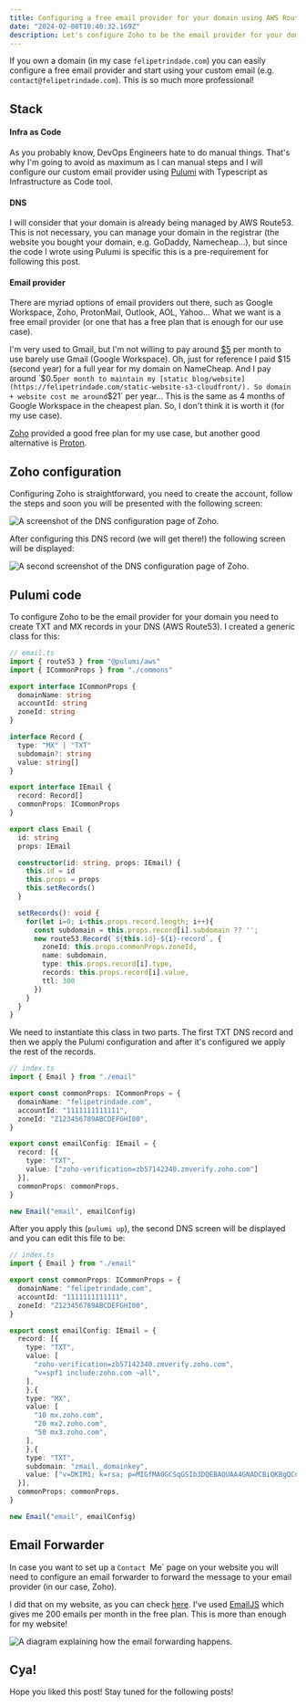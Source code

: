 ```yaml
---
title: Configuring a free email provider for your domain using AWS Route53 and Zoho
date: "2024-02-08T10:40:32.169Z"
description: Let's configure Zoho to be the email provider for your domain... for free!
---
```


If you own a domain (in my case `felipetrindade.com`) you can easily configure a free email provider and start using your custom email (e.g. `contact@felipetrindade.com`). This is so much more professional!

## Stack

#### Infra as Code
As you probably know, DevOps Engineers hate to do manual things. That's why I'm going to avoid as maximum as I can manual steps and I will configure our custom email provider using [Pulumi](https://www.pulumi.com/) with Typescript as Infrastructure as Code tool.

#### DNS
I will consider that your domain is already being managed by AWS Route53. This is not necessary, you can manage your domain in the registrar (the website you bought your domain, e.g. GoDaddy, Namecheap...), but since the code I wrote using Pulumi is specific this is a pre-requirement for following this post.

#### Email provider
There are myriad options of email providers out there, such as Google Workspace, Zoho, ProtonMail, Outlook, AOL, Yahoo... What we want is a free email provider (or one that has a free plan that is enough for our use case).

I'm very used to Gmail, but I'm not willing to pay around [$5](https://workspace.google.com/pricing) per month to use barely use Gmail (Google Workspace). Oh, just for reference I paid $15 (second year) for a full year for my domain on NameCheap. And I pay around `$0.5` per month to maintain my [static blog/website](https://felipetrindade.com/static-website-s3-cloudfront/). So domain + website cost me around `$21` per year... This is the same as 4 months of Google Workspace in the cheapest plan. So, I don't think it is worth it (for my use case).

[Zoho](https://www.zoho.com/mail/zohomail-pricing.html?zredirect=f&zsrc=langdropdown&lb=pt-br) provided a good free plan for my use case, but another good alternative is [Proton](https://proton.me/pricing).

## Zoho configuration
Configuring Zoho is straightforward, you need to create the account, follow the steps and soon you will be presented with the following screen:

![A screenshot of the DNS configuration page of Zoho.](./zoho-01.jpeg)

After configuring this DNS record (we will get there!) the following screen will be displayed:

![A second screenshot of the DNS configuration page of Zoho.](./zoho-02.jpeg)

## Pulumi code
To configure Zoho to be the email provider for your domain you need to create TXT and MX records in your DNS (AWS Route53). I created a generic class for this:

```typescript
// email.ts
import { route53 } from "@pulumi/aws"
import { ICommonProps } from "./commons"

export interface ICommonProps {
  domainName: string
  accountId: string
  zoneId: string
}

interface Record {
  type: "MX" | "TXT"
  subdomain?: string
  value: string[]
}

export interface IEmail {
  record: Record[]
  commonProps: ICommonProps
}

export class Email {
  id: string
  props: IEmail

  constructor(id: string, props: IEmail) {
    this.id = id
    this.props = props
    this.setRecords()
  }

  setRecords(): void {
    for(let i=0; i<this.props.record.length; i++){
      const subdomain = this.props.record[i].subdomain ?? '';
      new route53.Record(`${this.id}-${i}-record`, {
        zoneId: this.props.commonProps.zoneId,
        name: subdomain,
        type: this.props.record[i].type,
        records: this.props.record[i].value,
        ttl: 300
      })
    }
  }
}
```

We need to instantiate this class in two parts. The first TXT DNS record and then we apply the Pulumi configuration and after it's configured we apply the rest of the records.

```typescript
// index.ts
import { Email } from "./email"

export const commonProps: ICommonProps = {
  domainName: "felipetrindade.com",
  accountId: "1111111111111",
  zoneId: "Z123456789ABCDEFGHI00",
}

export const emailConfig: IEmail = {
  record: [{
    type: "TXT",
    value: ["zoho-verification=zb57142340.zmverify.zoho.com"]
  }],
  commonProps: commonProps,
}

new Email("email", emailConfig)
```

After you apply this (`pulumi up`), the second DNS screen will be displayed and you can edit this file to be:


```typescript
// index.ts
import { Email } from "./email"

export const commonProps: ICommonProps = {
  domainName: "felipetrindade.com",
  accountId: "1111111111111",
  zoneId: "Z123456789ABCDEFGHI00",
}

export const emailConfig: IEmail = {
  record: [{
    type: "TXT",
    value: [
      "zoho-verification=zb57142340.zmverify.zoho.com",
      "v=spf1 include:zoho.com ~all",
    ],
    },{
    type: "MX",
    value: [
      "10 mx.zoho.com",
      "20 mx2.zoho.com",
      "50 mx3.zoho.com",
    ],
    },{
    type: "TXT",
    subdomain: "zmail._domainkey",
    value: ["v=DKIM1; k=rsa; p=MIGfMA0GCSqGSIb3DQEBAQUAA4GNADCBiQKBgQCnFUY1z6/mZNsJXDBic4c+lxD0HHAy/iKQybHKLcvxAGPKjoTGW/wtlH+ncsKtSV2QDACinwXAVqP0j8eJtOKnABCwklr2y3IoC/MzrCzMk9ef3ni1Vg8ktB6Ig5KKZGcmhn8GWFj+xXa/ezVc/7KSgABCogwt0DDYZCE+QvK4wIDAQAB"]
  }],
  commonProps: commonProps,
}

new Email("email", emailConfig)
```

## Email Forwarder
In case you want to set up a `Contact `Me` page on your website you will need to configure an email forwarder to forward the message to your email provider (in our case, Zoho).

I did that on my website, as you can check [here](https://felipetrindade.com/contact/). I've used [EmailJS](https://www.emailjs.com/) which gives me 200 emails per month in the free plan. This is more than enough for my website!

![A diagram explaining how the email forwarding happens.](./email-forward.png)


## Cya!
Hope you liked this post! Stay tuned for the following posts!